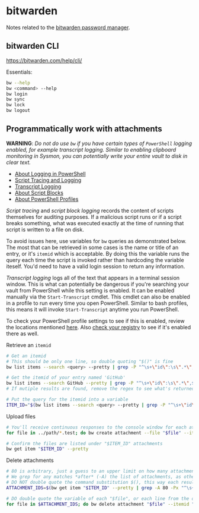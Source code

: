 # bitwarden

Notes related to the [bitwarden password manager](https://bitwarden.com/).

## bitwarden CLI

<https://bitwarden.com/help/cli/>

Essentials:
```bash
bw --help
bw <command> --help
bw login
bw sync
bw lock
bw logout
```

## Programmatically work with attachments

**WARNING**: *Do not do use `bw` if you have certain types of `PowerShell` logging enabled, for example transcript logging. Similar to enabling clipboard monitoring in Sysmon, you can potentially write your entire vault to disk in clear text.*

- [About Logging in PowerShell](https://docs.microsoft.com/en-us/powershell/module/microsoft.powershell.core/about/about_logging?view=powershell-5.1)
- [Script Tracing and Logging](https://docs.microsoft.com/en-us/powershell/scripting/windows-powershell/wmf/whats-new/script-logging?view=powershell-7.2)
- [Transcript Logging](https://docs.microsoft.com/en-us/powershell/module/microsoft.powershell.host/start-transcript?view=powershell-7.2)
- [About Script Blocks](https://docs.microsoft.com/en-us/powershell/module/microsoft.powershell.core/about/about_script_blocks?view=powershell-7.2)
- [About PowerShell Profiles](https://docs.microsoft.com/en-us/powershell/module/microsoft.powershell.core/about/about_profiles?view=powershell-7.2)

*Script tracing* and *script block logging* records the content of scripts themselves for auditing purposes. If a malicious script runs or if a script breaks something, what was executed exactly at the time of running that script is written to a file on disk.

To avoid issues here, use variables for `bw` queries as demonstrated below. The most that can be retrieved in some cases is the name or title of an entry, or it's `itemid` which is acceptable. By doing this the variable runs the query each time the script is invoked rather than hardcoding the variable iteself. You'd need to have a valid login session to return any information.

*Transcript logging* logs all of the text that appears in a terminal session window. This is what can potentially be dangerous if you're searching your vault from PowerShell while this setting is enabled. It can be enabled manually via the `Start-Transcript` cmdlet. This cmdlet can also be enabled in a profile to run every time you open PowerShell. Similar to bash profiles, this means it will invoke `Start-Transcript` anytime you run PowerShell.

To check your PowerShell profile settings to see if this is enabled, review the locations mentioned [here](https://docs.microsoft.com/en-us/powershell/module/microsoft.powershell.core/about/about_profiles?view=powershell-7.2). Also [check your registry](https://github.com/carlospolop/hacktricks/tree/master/windows-hardening/windows-local-privilege-escalation#powershell-transcript-files) to see if it's enabled there as well.

Retrieve an `itemid`
```bash
# Get an itemid
# This should be only one line, so double quoting "$()" is fine
bw list items --search <query> --pretty | grep -P "^\s+\"id\":\s\".*\",$" | cut -d '"' -f 4

# Get the itemid of your entry named 'GitHub'
bw list items --search GitHub --pretty | grep -P "^\s+\"id\":\s\".*\",$" | cut -d '"' -f 4
# If mutiple results are found, remove the regex to see what's returned and refine your query

# Put the query for the itemid into a variable
ITEM_ID="$(bw list items --search <query> --pretty | grep -P "^\s+\"id\":\s\".*\",$" | cut -d '"' -f 4)"
```

Upload files
```bash
# You'll receive continuous responses to the console window for each attachment uploaded
for file in ../path/*.test; do bw create attachment --file "$file" --itemid "$ITEM_ID"; done

# Confirm the files are listed under "$ITEM_ID" attachments
bw get item "$ITEM_ID" --pretty
```

Delete attachments
```bash
# 80 is arbitrary, just a guess to an upper limit on how many attachments you may have - update this if you really have more
# We grep for any matches *after* (-A) the list of attachments, as other entries above the attachments line (which we don't want) could also match this regex
# DO NOT double quote the command substitution $(), this way each result is it's own line vs the list of results being a single string
ATTACHMENT_IDS=$(bw get item "$ITEM_ID" --pretty | grep -A 80 -Px "^\s+\"attachments\": \[$" | grep -Px "^\s+\"id\": \"\w+\",$" | grep -Fv '-' | cut -d '"' -f 4)

# DO double quote the variable of each "$file", or each line from the output above
for file in $ATTACHMENT_IDS; do bw delete attachment "$file" --itemid "$ITEM_ID"; done
```
